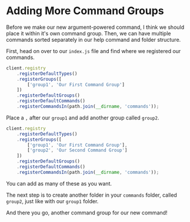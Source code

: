 # Adding More Command Groups

Before we make our new argument-powered command, I think we should place it within it's own command group. Then, we can have multiple commands sorted separately in our help command and folder structure.

First, head on over to our `index.js` file and find where we registered our commands.

```js
client.registry
    .registerDefaultTypes()
    .registerGroups([
        ['group1', 'Our First Command Group']
    ])
    .registerDefaultGroups()
    .registerDefaultCommands()
    .registerCommandsIn(path.join(__dirname, 'commands'));
```

Place a `,` after our `group1` and add another group called `group2`.

```js
client.registry
    .registerDefaultTypes()
    .registerGroups([
        ['group1', 'Our First Command Group'],
        ['group2', 'Our Second Command Group']
    ])
    .registerDefaultGroups()
    .registerDefaultCommands()
    .registerCommandsIn(path.join(__dirname, 'commands'));
```

You can add as many of these as you want. 

The next step is to create another folder in your `commands` folder, called `group2`, just like with our `group1` folder.

And there you go, another command group for our new command! 

